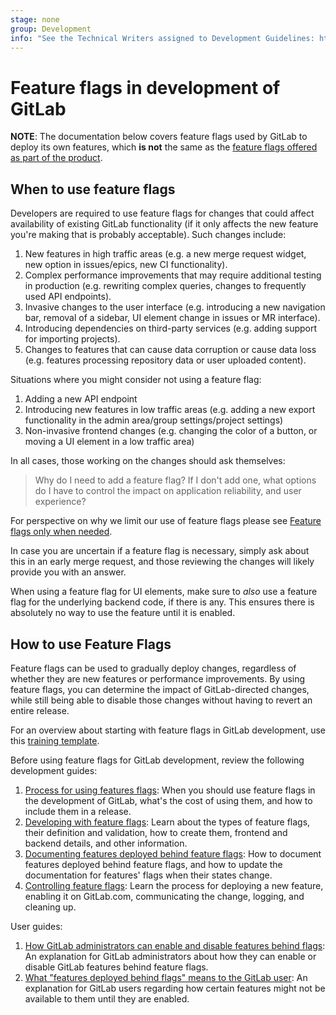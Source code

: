 ```yaml
---
stage: none
group: Development
info: "See the Technical Writers assigned to Development Guidelines: https://about.gitlab.com/handbook/engineering/ux/technical-writing/#assignments-to-development-guidelines"
---
```


# Feature flags in development of GitLab

**NOTE**:
The documentation below covers feature flags used by GitLab to deploy its own features, which **is not** the same
as the [feature flags offered as part of the product](../../operations/feature_flags.md).

## When to use feature flags

Developers are required to use feature flags for changes that could affect availability of existing GitLab functionality (if it only affects the new feature you're making that is probably acceptable).
Such changes include:

1. New features in high traffic areas (e.g. a new merge request widget, new option in issues/epics, new CI functionality).
1. Complex performance improvements that may require additional testing in production (e.g. rewriting complex queries, changes to frequently used API endpoints).
1. Invasive changes to the user interface (e.g. introducing a new navigation bar, removal of a sidebar, UI element change in issues or MR interface).
1. Introducing dependencies on third-party services (e.g. adding support for importing projects).
1. Changes to features that can cause data corruption or cause data loss (e.g. features processing repository data or user uploaded content).

Situations where you might consider not using a feature flag:

1. Adding a new API endpoint
1. Introducing new features in low traffic areas (e.g. adding a new export functionality in the admin area/group settings/project settings)
1. Non-invasive frontend changes (e.g. changing the color of a button, or moving a UI element in a low traffic area)

In all cases, those working on the changes should ask themselves:

> Why do I need to add a feature flag? If I don't add one, what options do I have to control the impact on application reliability, and user experience?

For perspective on why we limit our use of feature flags please see
<i class="fa fa-youtube-play youtube" aria-hidden="true"></i> [Feature flags only when needed](https://www.youtube.com/watch?v=DQaGqyolOd8).

In case you are uncertain if a feature flag is necessary, simply ask about this in an early merge request, and those reviewing the changes will likely provide you with an answer.

When using a feature flag for UI elements, make sure to _also_ use a feature
flag for the underlying backend code, if there is any. This ensures there is
absolutely no way to use the feature until it is enabled.

## How to use Feature Flags

Feature flags can be used to gradually deploy changes, regardless of whether
they are new features or performance improvements. By using feature flags,
you can determine the impact of GitLab-directed changes, while still being able
to disable those changes without having to revert an entire release.

For an overview about starting with feature flags in GitLab development,
use this [training template](https://gitlab.com/gitlab-com/www-gitlab-com/-/blob/master/.gitlab/issue_templates/feature-flag-training.md).

Before using feature flags for GitLab development, review the following development guides:

1. [Process for using features flags](process.md): When you should use
  feature flags in the development of GitLab, what's the cost of using them,
  and how to include them in a release.
1. [Developing with feature flags](development.md): Learn about the types of
  feature flags, their definition and validation, how to create them, frontend and
  backend details, and other information.
1. [Documenting features deployed behind feature flags](../documentation/feature_flags.md):
  How to document features deployed behind feature flags, and how to update the
  documentation for features' flags when their states change.
1. [Controlling feature flags](controls.md): Learn the process for deploying
  a new feature, enabling it on GitLab.com, communicating the change,
  logging, and cleaning up.

User guides:

1. [How GitLab administrators can enable and disable features behind flags](../../administration/feature_flags.md):
  An explanation for GitLab administrators about how they can
  enable or disable GitLab features behind feature flags.
1. [What "features deployed behind flags" means to the GitLab user](../../user/feature_flags.md):
  An explanation for GitLab users regarding how certain features
  might not be available to them until they are enabled.
